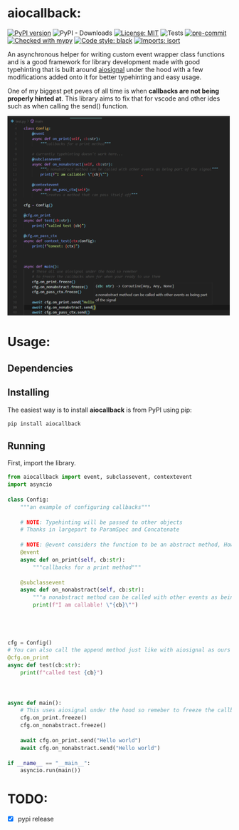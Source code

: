 # aiocallback:
[![PyPI version](https://badge.fury.io/py/aiocallback.svg)](https://badge.fury.io/py/aiocallback)
![PyPI - Downloads](https://img.shields.io/pypi/dm/aiocallback)
[![License: MIT](https://img.shields.io/badge/License-MIT-yellow.svg)](https://opensource.org/licenses/MIT)
![Tests](/aiocallback/actions/workflows/tests.yml/badge.svg)
[![pre-commit](https://img.shields.io/badge/pre--commit-enabled-brightgreen?logo=pre-commit&logoColor=white)](https://github.com/pre-commit/pre-commit)
[![Checked with mypy](http://www.mypy-lang.org/static/mypy_badge.svg)](http://mypy-lang.org/)
[![Code style: black](https://img.shields.io/badge/code%20style-black-000000.svg)](https://github.com/psf/black)
[![Imports: isort](https://img.shields.io/badge/%20imports-isort-%231674b1?style=flat&labelColor=ef8336)](https://pycqa.github.io/isort/)


An asynchronous helper for writing custom event wrapper class functions and is a good framework for library development made with good typehinting that is built around [aiosignal](https://github.com/aio-libs/aiosignal) under the hood with a few modifications added onto it for better typehinting and easy usage. 


One of my biggest pet peves of all time is when **callbacks are not being properly hinted at**. This library aims to fix that for vscode and other ides such as when calling the send() function.

<img src="https://raw.githubusercontent.com/Vizonex/aiocallback/main/Typehinting-Example.png" width="500px"/>



# Usage:

## Dependencies

## Installing

The easiest way is to install **aiocallback** is from PyPI using pip:

```sh
pip install aiocallback
```

## Running

First, import the library.

```python
from aiocallback import event, subclassevent, contextevent
import asyncio

class Config:
    """an example of configuring callbacks"""

    # NOTE: Typehinting will be passed to other objects 
    # Thanks in largepart to ParamSpec and Concatenate
    
    # NOTE: @event considers the function to be an abstract method, However you can use a subclassevent to retain typechecking if you need something that isn't so abstract
    @event
    async def on_print(self, cb:str):
        """callbacks for a print method"""

    @subclassevent
    async def on_nonabstract(self, cb:str):
        """a nonabstract method can be called with other events as being part of the signal"""
        print(f"I am callable! \"{cb}\"")




cfg = Config()
# You can also call the append method just like with aiosignal as ours is primarly a subclass of it.
@cfg.on_print
async def test(cb:str):
    print(f"called test {cb}")



async def main():
    # This uses aiosignal under the hood so remeber to freeze the callbacks when your setup is complete
    cfg.on_print.freeze()
    cfg.on_nonabstract.freeze()

    await cfg.on_print.send("Hello world")
    await cfg.on_nonabstract.send("Hello world")

if __name__ == "__main__":
    asyncio.run(main())

```

# TODO:

- [x] pypi release
